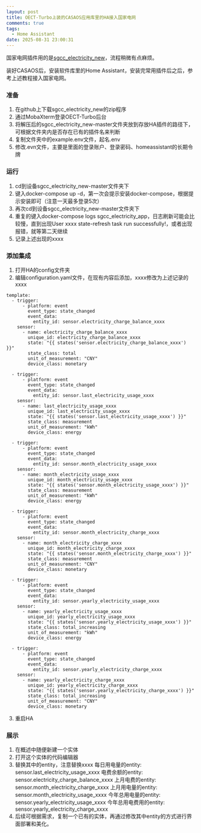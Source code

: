 ```yaml
---
layout: post
title: OECT-Turbo上装的CASAOS应用库里的HA接入国家电网
comments: true
tags:
  - Home Assistant
date: 2025-08-31 23:00:31
---
```

国家电网插件用的是[sgcc_electricity_new](https://github.com/ARC-MX/sgcc_electricity_new)，流程稍微有点麻烦。
<!--more-->
装好CASAOS后，安装软件库里的Home Assistant，安装完常用插件后之后，参考上述教程接入国家电网。
### 准备
1. 在github上下载sgcc_electricity_new的zip程序
2. 通过MobaXterm登录OECT-Turbo后台
3. 将解压后的sgcc_electricity_new-master文件夹放到存放HA插件的路径下，可根据文件夹内是否存在已有的插件名来判断
4. 复制文件夹中的example.env文件，起名.env
5. 修改.evn文件，主要是里面的登录账户、登录密码、homeassistant的长期令牌

### 运行
1. cd到设备sgcc_electricity_new-master文件夹下
2. 键入docker-compose up -d，第一次会提示安装docker-compose，根据提示安装即可（注意一天最多登录5次）
3. 再次cd到设备sgcc_electricity_new-master文件夹下
4. 重复的键入docker-compose logs sgcc_electricity_app，日志刷新可能会比较慢，直到出现User xxxx state-refresh task run successfully!，或者出现报错，就等第二天继续
5. 记录上述出现的xxxx

### 添加集成
1. 打开HA的config文件夹
2. 编辑configuration.yaml文件，在现有内容后添加，xxxx修改为上述记录的xxxx
```
template:
  - trigger:
      - platform: event
        event_type: state_changed
        event_data:
          entity_id: sensor.electricity_charge_balance_xxxx
    sensor:
      - name: electricity_charge_balance_xxxx
        unique_id: electricity_charge_balance_xxxx
        state: "{{ states('sensor.electricity_charge_balance_xxxx') }}"
        state_class: total
        unit_of_measurement: "CNY"
        device_class: monetary

  - trigger:
      - platform: event
        event_type: state_changed
        event_data:
          entity_id: sensor.last_electricity_usage_xxxx
    sensor:
      - name: last_electricity_usage_xxxx
        unique_id: last_electricity_usage_xxxx
        state: "{{ states('sensor.last_electricity_usage_xxxx') }}"
        state_class: measurement
        unit_of_measurement: "kWh"
        device_class: energy

  - trigger:
      - platform: event
        event_type: state_changed
        event_data:
          entity_id: sensor.month_electricity_usage_xxxx
    sensor:
      - name: month_electricity_usage_xxxx
        unique_id: month_electricity_usage_xxxx
        state: "{{ states('sensor.month_electricity_usage_xxxx') }}"
        state_class: measurement
        unit_of_measurement: "kWh"
        device_class: energy

  - trigger:
      - platform: event
        event_type: state_changed
        event_data:
          entity_id: sensor.month_electricity_charge_xxxx
    sensor:
      - name: month_electricity_charge_xxxx
        unique_id: month_electricity_charge_xxxx
        state: "{{ states('sensor.month_electricity_charge_xxxx') }}"
        state_class: measurement
        unit_of_measurement: "CNY"
        device_class: monetary

  - trigger:
      - platform: event
        event_type: state_changed
        event_data:
          entity_id: sensor.yearly_electricity_usage_xxxx
    sensor:
      - name: yearly_electricity_usage_xxxx
        unique_id: yearly_electricity_usage_xxxx
        state: "{{ states('sensor.yearly_electricity_usage_xxxx') }}"
        state_class: total_increasing
        unit_of_measurement: "kWh"
        device_class: energy

  - trigger:
      - platform: event
        event_type: state_changed
        event_data:
          entity_id: sensor.yearly_electricity_charge_xxxx
    sensor:
      - name: yearly_electricity_charge_xxxx
        unique_id: yearly_electricity_charge_xxxx
        state: "{{ states('sensor.yearly_electricity_charge_xxxx') }}"
        state_class: total_increasing
        unit_of_measurement: "CNY"
        device_class: monetary
```
3. 重启HA

### 展示
1. 在概述中随便新建一个实体
2. 打开这个实体的代码编辑器
3. 替换其中的entity，注意替换xxxx
      每日用电量的entity: sensor.last_electricity_usage_xxxx
      电费余额的entity: sensor.electricity_charge_balance_xxxx
      上月电费的entity: sensor.month_electricity_charge_xxxx
      上月用电量的entity: sensor.month_electricity_usage_xxxx
      今年总用电量的entity: sensor.yearly_electricity_usage_xxxx
      今年总用电费用的entity: sensor.yearly_electricity_charge_xxxx
4. 后续可根据需求，复制一个已有的实体，再通过修改其中entity的方式进行界面部署和美化。